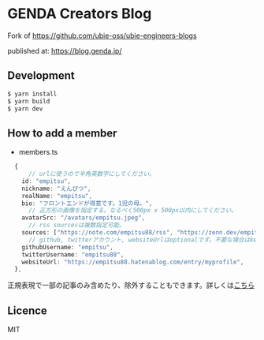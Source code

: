# GENDA Creators Blog

Fork of https://github.com/ubie-oss/ubie-engineers-blogs

published at: https://blog.genda.jp/

## Development

```bash
$ yarn install
$ yarn build
$ yarn dev
```

## How to add a member

- members.ts

```typescript
  {
      // urlに使うので半角英数字にしてください。
    id: "empitsu",
    nickname: "えんぴつ",
    realName: "empitsu",
    bio: "フロントエンドが得意です。1児の母。",
      // 正方形の画像を指定する。なるべく500px x 500px以内にしてください。
    avatarSrc: "/avatars/empitsu.jpeg",
      // rss sourcesは複数指定可能。
    sources: ["https://note.com/empitsu88/rss", "https://zenn.dev/empitsu88/feed", "https://qiita.com/empitsu88/feed"],
      // github, twitterアカウント, websiteUrlはoptionalです。不要な場合はkeyごと削除して下さい。
    githubUsername: "empitsu",
    twitterUsername: "empitsu88",
    websiteUrl: "https://empitsu88.hatenablog.com/entry/myprofile",
  },
```

正規表現で一部の記事のみ含めたり、除外することもできます。詳しくは[こちら](https://zenn.dev/catnose99/articles/cb72a73368a547756862#%E6%AD%A3%E8%A6%8F%E8%A1%A8%E7%8F%BE%E3%81%A7%E4%B8%80%E9%83%A8%E3%81%AE%E8%A8%98%E4%BA%8B%E3%82%92%E9%99%A4%E5%A4%96%E3%81%A7%E3%81%8D%E3%82%8B%E3%82%88%E3%81%86%E3%81%AB)


## Licence

MIT
